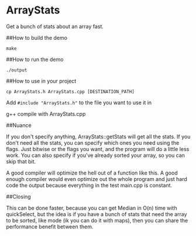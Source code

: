 # ArrayStats
Get a bunch of stats about an array fast.

##How to build the demo

`make`

##How to run the demo

`./output`

##How to use in your project

`cp ArrayStats.h ArrayStats.cpp [DESTINATION_PATH]`

Add `#include "ArrayStats.h"` to the file you want to use it in

g++ compile with ArrayStats.cpp

##Nuance

If you don't specify anything, ArrayStats::getStats will get all the stats. If you don't need all the stats, you can specify which ones you need using the flags. Just bitwise or the flags you want, and the program will do a little less work. You can also specify if you've already sorted your array, so you can skip that bit.

A good compiler will optimize the hell out of a function like this. A good enough compiler would even optimize out the whole program and just hard code the output because everything in the test main.cpp is constant.


##Closing

This can be done faster, because you can get Median in O(n) time with quickSelect, but the idea is if you have a bunch of stats that need the array to be sorted, like mode (ik you can do it with maps), then you can share the performance benefit between them.
